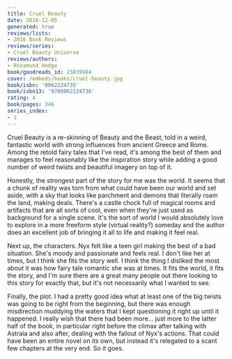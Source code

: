 ```yaml
---
title: Cruel Beauty
date: 2016-12-05
generated: true
reviews/lists:
- 2016 Book Reviews
reviews/series:
- Cruel Beauty Universe
reviews/authors:
- Rosamund Hodge
book/goodreads_id: 15839984
cover: /embeds/books/cruel-beauty.jpg
book/isbn: '0062224735'
book/isbn13: '9780062224736'
rating: 4
book/pages: 346
series_index:
- 1
---
```

Cruel Beauty is a re-skinning of Beauty and the Beast, told in a weird, fantastic world with strong influences from ancient Greece and Rome. Among the retold fairy tales that I've read, it's among the best of them and manages to feel reasonably like the inspiration story while adding a good number of weird twists and beautiful imagery on top of it.  

Honestly, the strongest part of the story for me was the world. It seems that a chunk of reality was torn from what could have been our world and set aside, with a sky that looks like parchment and demons that literally roam the land, making deals. There's a castle chock full of magical rooms and artifacts that are all sorts of cool, even when they're just used as background for a single scene. It's the sort of world I would absolutely love to explore in a more freeform style (virtual reality?) someday and the author does an excellent job of bringing it all to life and making it feel real.  

<!--more-->

Next up, the characters. Nyx felt like a teen girl making the best of a bad situation. She's moody and passionate and feels real. I don't like her at times, but I think she fits the story well. I think the thing I disliked the most about it was how fairy tale romantic she was at times. It fits the world, it fits the story, and I'm sure there are a great many people out there looking to this story for exactly that, but it's not necessarily what I wanted to see.  

Finally, the plot. I had a pretty good idea what at least one of the big twists was going to be right from the beginning, but there was enough misdirection muddying the waters that I kept questioning it right up until it happened. I really wish that there had been more... just more to the latter half of the book, in particular right before the climax after talking with Astraia and also after, dealing with the fallout of Nyx's actions. That could have been an entire novel on its own, but instead it's relegated to a scant few chapters at the very end. So it goes.